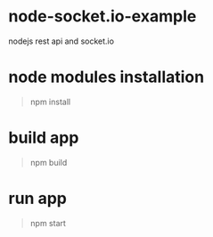 # node-socket.io-example
nodejs rest api and socket.io

# node modules installation
> npm install

# build app
> npm build

# run app
> npm start


